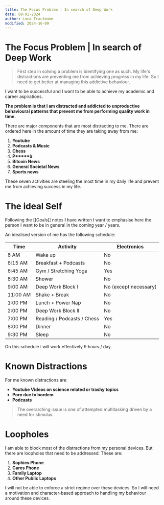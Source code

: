 ```yaml
---
title: The Focus Problem | In search of Deep Work
date: 08-01-2024
author: Luca Trautmann
modified: 2024-10-09
---
```

# The Focus Problem | In search of Deep Work

> First step in solving a problem is identifying one as such. My life's distractions are preventing me from achieving progress in my life. So I need to get better at managing this addictive behaviour. 
> 

I want to be successful and I want to be able to achieve my academic and career aspirations. 

__The problem is that I am distracted and addicted to unproductive behavioural patterns that prevent me from performing quality work in time.__ 

There are major components that are most distracting to me. There are ordered here in the amount of time they are taking away from me:

1. __Youtube__
2. __Podcasts & Music__
3. __Chess__
4. __P*****b__
5. __Bitcoin News__
6. __General Societal News__
7. __Sports news__

These seven activities are steeling the most time in my daily life and prevent me from achieving success in my life. 

# The ideal Self
Following the [[Goals]] notes I have written I want to emphasise here the person I want to be in general in the coming year / years. 

An idealised version of me has the following schedule:

| Time | Activity | Electronics |
| ---- | ---- | ---- |
| 6 AM | Wake up | No |
| 6:15 AM | Breakfast + Podcasts | No |
| 6:45 AM | Gym / Stretching Yoga | Yes |
| 8:30 AM | Shower | No |
| 9:00 AM | Deep Work Block I | No (except necessary) |
| 11:00 AM | Shake + Break | No |
| 1:00 PM | Lunch + Power Nap | No |
| 2:00 PM | Deep Work Block II | No |
| 7:00 PM | Reading / Podcasts / Chess | Yes |
| 8:00 PM | Dinner | No |
| 9:30 PM  | Sleep | No |
On this schedule I will work effectively 9 hours / day. 

# Known Distractions
For me known distractions are:
- __Youtube Videos on science related or trashy topics__
- __Porn due to bordem__
- __Podcasts__


 > The overarching issue is one of attempted multitasking driven by a need for stimulus. 
 
# Loopholes
I am able to block most of the distractions from my personal devices. But there are loopholes that need to be addressed. These are: 

1. __Sophies Phone__
2. __Caros Phone__ 
3. __Family Laptop__
4. __Other Public Laptops__

I will not be able to enforce a strict regime over these devices. So I will need a motivation and character-based approach to handling my behaviour around these devices. 